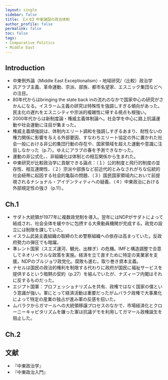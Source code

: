 ```yaml
---
layout: single
sidebar: false
title: 【メモ】中東諸国の政治体制
author_profile: false
permalink: false
toc: false
tags:
- Comparative Politics
- Middle East
---
```


## Introduction
- 中東例外論（Middle East Exceptionalism）・地域研究/（比較）政治学
- 汎アラブ主義、革命運動、宗派、部族、都市名望家、エスニック集団などへの注目。
- 80年代からはbringing the state back inの流れのなかで国家中心の研究がさかんになる。イスラーム主義の研究は特殊性を強調しすぎる傾向があった。民主化の遅れをエスニシティや宗派的複雑性に帰する視点も根強い。
- 2000年代からは新制度論・権威主義体制論へ。社会学を中心に路上抗議運動や社会運動に注目が集まった。
- 権威主義頑強説は、体制内エリート調和を強調しすぎるあまり、耐性ないの権力関係に影響を与える外部要因、すなわちエリート協定の外に置かれた社会一般における非公的集団行動の存在や、国家領域を超えた運動や意識に注目しなかった（p.7）。ゆえにアラブの春を予測できなかった。
- 運動の非公式化、、非組織化は体制との相互関係から生まれた。
- 中東研究が比較政治学に貢献できる論点：（１）公的制度と飛行的制度の並存性、相互連関性、（２）宗派や部族など前近代的とみなされがちな伝統的社会紐帯に起因する社会的亀裂の問題、（３）国民国家領域内において前提視されるナショナル・アイデンティティへの疑義、（４）中東政治における外部規定性の強さ（p.11）。

## Ch.1
- サダト大統領が1977年に複数政党制を導入。翌年にはNDPがサダトによって結成され、社会全体を緩やかに包摂する大衆動員機関が完成する。政党の設立には制限を課していた。
- イスラム武装主義組織の取締のため警察組織への依存は高まっていた。反政府勢力の弾圧でも暗躍。
- 準レント国家（スエズ運河、観光、出稼ぎ）の危機。IMFと構造調整で合意してネオリベラルな政策を実施。経済を立て直すために特定の実業家を支援。NDPのブルジョワ政党化。腐敗も進む。取り巻き資本主義。
- ナセルは国民の政治的権利を制限する代わりに政府が国民に福祉サービスを提供するという暗黙の契約（p.27）を結んでいたが、ナズィーフ内閣はそれに反するものだった。
- エジプト国軍：プロフェッショナリズムを共有、政権ではなく国家の僕という意識が強い。軍にとって経済活動は重要だったがムバラク政権で大事業化によって特定の産業の独占が進み軍の反感を招いた。
- ムバラクからガマールへの大統領移譲プロセスのなかで、市場経済化とクローニーキャピタリズムを嫌った軍は抗議デモを利用してガマール政権誕生を阻止した。

## Ch.2


##
## 文献
- 『中東政治学』
- 『中東政治入門』